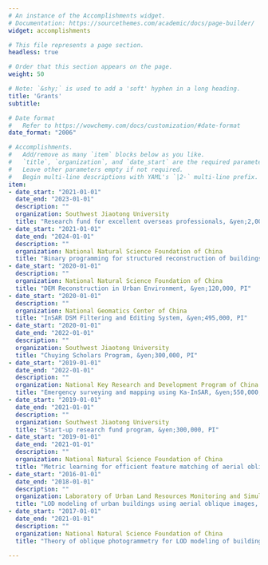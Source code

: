 ```yaml
---
# An instance of the Accomplishments widget.
# Documentation: https://sourcethemes.com/academic/docs/page-builder/
widget: accomplishments

# This file represents a page section.
headless: true

# Order that this section appears on the page.
weight: 50

# Note: `&shy;` is used to add a 'soft' hyphen in a long heading.
title: 'Grants'
subtitle:

# Date format
#   Refer to https://wowchemy.com/docs/customization/#date-format
date_format: "2006"

# Accomplishments.
#   Add/remove as many `item` blocks below as you like.
#   `title`, `organization`, and `date_start` are the required parameters.
#   Leave other parameters empty if not required.
#   Begin multi-line descriptions with YAML's `|2-` multi-line prefix.
item:
- date_start: "2021-01-01"
  date_end: "2023-01-01"
  description: ""
  organization: Southwest Jiaotong University
  title: "Research fund for excellent overseas professionals, &yen;2,000,000, PI"
- date_start: "2021-01-01"
  date_end: "2024-01-01"
  description: ""
  organization: National Natural Science Foundation of China
  title: "Binary programming for structured reconstruction of buildings in complex urban environment, &yen;560,000, PI"
- date_start: "2020-01-01"
  description: ""
  organization: National Natural Science Foundation of China
  title: "DEM Reconstruction in Urban Environment, &yen;120,000, PI"
- date_start: "2020-01-01"
  description: ""
  organization: National Geomatics Center of China
  title: "InSAR DSM Filtering and Editing System, &yen;495,000, PI"
- date_start: "2020-01-01"
  date_end: "2022-01-01"
  description: ""
  organization: Southwest Jiaotong University
  title: "Chuying Scholars Program, &yen;300,000, PI"
- date_start: "2019-01-01"
  date_end: "2022-01-01"
  description: ""
  organization: National Key Research and Development Program of China
  title: "Emergency surveying and mapping using Ka-InSAR, &yen;550,000, PI"
- date_start: "2019-01-01"
  date_end: "2021-01-01"
  description: ""
  organization: Southwest Jiaotong University
  title: "Start-up research fund program, &yen;300,000, PI"
- date_start: "2019-01-01"
  date_end: "2021-01-01"
  description: ""
  organization: National Natural Science Foundation of China
  title: "Metric learning for efficient feature matching of aerial oblique images, &yen;210,000, PI"
- date_start: "2016-01-01"
  date_end: "2018-01-01"
  description: ""
  organization: Laboratory of Urban Land Resources Monitoring and Simulation
  title: "LOD modeling of urban buildings using aerial oblique images, &yen;200,000, PI"
- date_start: "2017-01-01"
  date_end: "2021-01-01"
  description: ""
  organization: National Natural Science Foundation of China
  title: "Theory of oblique photogrammetry for LOD modeling of buildings, &yen;3,000,000, Co-I"

---
```

